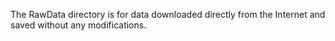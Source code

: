 The RawData directory is for data downloaded directly from the Internet and saved without any modifications.
